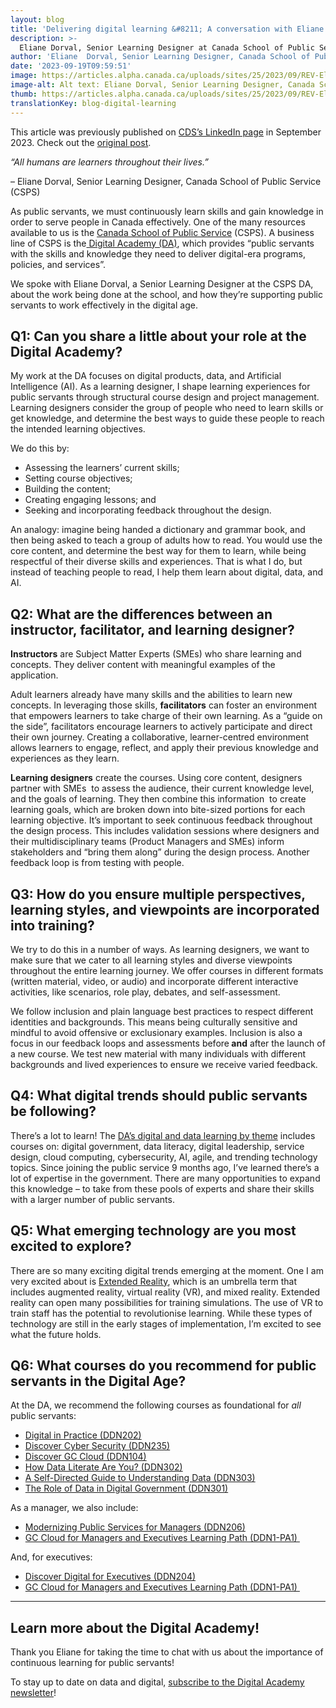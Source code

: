 ```yaml
---
layout: blog
title: 'Delivering digital learning &#8211; A conversation with Eliane Dorval'
description: >-
  Eliane Dorval, Senior Learning Designer at Canada School of Public Service (CSPS) shares thoughts on supporting public servants to work effectively in a digital age.
author: 'Eliane  Dorval, Senior Learning Designer, Canada School of Public Service (CSPS)'
date: '2023-09-19T09:59:51'
image: https://articles.alpha.canada.ca/uploads/sites/25/2023/09/REV-Eliane_Dorval_Blog_Post_EN-.png
image-alt: Alt text: Eliane Dorval, Senior Learning Designer, Canada School of Public Service (CSPS)
thumb: https://articles.alpha.canada.ca/uploads/sites/25/2023/09/REV-Eliane_Dorval_Blog_Post_EN-.png
translationKey: blog-digital-learning
---
```


<p>This article was previously published on&nbsp;<a href="https://www.linkedin.com/company/cds-snc/posts/?feedView=all&amp;viewAsMember=true">CDS’s LinkedIn page</a>&nbsp;in September 2023. Check out the&nbsp;<a href="https://www.linkedin.com/posts/cds-snc_gcdigital-gclearning-activity-7109888953117261824-Epqx?utm_source=share&amp;utm_medium=member_desktop">original post</a>.</p>



<p><em>“All humans are learners throughout their lives.”</em></p>



<p>&#8211; Eliane&nbsp;Dorval, Senior Learning Designer, Canada School of Public Service (CSPS)</p>



<p>As public servants, we must continuously learn skills and gain knowledge in order to serve people in Canada effectively. One of the many resources available to us is the <a href="https://www.csps-efpc.gc.ca/index-eng.aspx" target="_blank" rel="noreferrer noopener">Canada School of Public Service</a> (CSPS). A business line of CSPS is the<a href="https://www.csps-efpc.gc.ca/about_us/business_lines/digitalacademy-eng.aspx" target="_blank" rel="noreferrer noopener"> Digital Academy (DA)</a>, which provides “public servants with the skills and knowledge they need to deliver digital-era programs, policies, and services”.</p>



<p>We spoke with Eliane Dorval, a Senior Learning Designer at the CSPS DA, about the work being done at the school, and how they’re supporting public servants to work effectively in the digital age.&nbsp;</p>



<h2 class="wp-block-heading" id="h-q1-can-you-share-a-little-about-your-role-at-the-digital-academy-nbsp"><strong>Q1: Can you share a little about your role at the Digital Academy?&nbsp;</strong></h2>



<p>My work at the DA focuses on digital products, data, and Artificial Intelligence (AI). As a learning designer, I shape learning experiences for public servants through structural course design and project management. Learning designers consider the group of people who need to learn skills or get knowledge, and determine the best ways to guide these people to reach the intended learning objectives.&nbsp;</p>



<p>We do this by:</p>



<ul>
<li>Assessing the learners’ current skills;</li>



<li>Setting course objectives;</li>



<li>Building the content;</li>



<li>Creating engaging lessons; and&nbsp;</li>



<li>Seeking and incorporating feedback throughout the design.</li>
</ul>



<p>An analogy: imagine being handed a dictionary and grammar book, and then being asked to teach a group of adults how to read. You would use the core content, and determine the best way for them to learn, while being respectful of their diverse skills and experiences. That is what I do, but instead of teaching people to read, I help them learn about digital, data, and AI.&nbsp;</p>



<h2 class="wp-block-heading" id="h-q2-what-are-the-differences-between-an-instructor-facilitator-and-learning-designer"><strong>Q2: What are the differences between an instructor, facilitator, and learning designer?</strong></h2>



<p><strong>Instructors</strong> are Subject Matter Experts (SMEs) who share learning and concepts. They deliver content with meaningful examples of the application.</p>



<p>Adult learners already have many skills and the abilities to learn new concepts. In leveraging those skills, <strong>facilitators</strong> can foster an environment that empowers learners to take charge of their own learning. As a “guide on the side”, facilitators encourage learners to actively participate and direct their own journey. Creating a collaborative, learner-centred environment allows learners to engage, reflect, and apply their previous knowledge and experiences as they learn.</p>



<p><strong>Learning designers</strong> create the courses. Using core content, designers partner with SMEs&nbsp; to assess the audience, their current knowledge level, and the goals of learning. They then combine this information&nbsp; to create learning goals, which are broken down into bite-sized portions for each learning objective. It’s important to seek continuous feedback throughout the design process. This includes validation sessions where designers and their multidisciplinary teams (Product Managers and SMEs) inform stakeholders and “bring them along” during the design process. Another feedback loop is from testing with people.&nbsp;</p>



<h2 class="wp-block-heading" id="h-q3-how-do-you-ensure-multiple-perspectives-learning-styles-and-viewpoints-are-incorporated-into-training"><strong>Q3: How do you ensure multiple perspectives, learning styles, and viewpoints are incorporated into training?</strong></h2>



<p>We try to do this in a number of ways. As learning designers, we want to make sure that we cater to all learning styles and diverse viewpoints throughout the entire learning journey. We offer courses in different formats (written material, video, or audio) and incorporate different interactive activities, like scenarios, role play, debates, and self-assessment.&nbsp;</p>



<p>We follow inclusion and plain language best practices to respect different identities and backgrounds. This means being culturally sensitive and mindful to avoid offensive or exclusionary examples. Inclusion is also a focus in our feedback loops and assessments before<strong> and</strong> after the launch of a new course. We test new material with many individuals with different backgrounds and lived experiences to ensure we receive varied feedback.&nbsp;</p>



<h2 class="wp-block-heading" id="h-q4-what-digital-trends-should-public-servants-be-following"><strong>Q4: What digital trends should public servants be following?</strong></h2>



<p>There’s a lot to learn! The <a href="https://www.csps-efpc.gc.ca/digital-data/index-eng.aspx" target="_blank" rel="noreferrer noopener">DA’s digital and data learning by theme</a> includes courses on: digital government, data literacy, digital leadership, service design, cloud computing, cybersecurity, AI, agile, and trending technology topics. Since joining the public service 9 months ago, I’ve learned there’s a lot of expertise in the government. There are many opportunities to expand this knowledge &#8211; to take from these pools of experts and share their skills with a larger number of public servants.&nbsp;</p>



<h2 class="wp-block-heading" id="h-q5-what-emerging-technology-are-you-most-excited-to-explore"><strong>Q5: What emerging technology are you most excited to explore?</strong></h2>



<p>There are so many exciting digital trends emerging at the moment. One I am very excited about is <a href="https://contensis.uwaterloo.ca/sites/open/resources/CEL-ORR/toc/modules/extended-reality.aspx#background" target="_blank" rel="noreferrer noopener">Extended Reality</a>, which is an umbrella term that includes augmented reality, virtual reality (VR), and mixed reality. Extended reality can open many possibilities for training simulations. The use of VR to train staff has the potential to revolutionise learning. While these types of technology are still in the early stages of implementation, I’m excited to see what the future holds.</p>



<h2 class="wp-block-heading" id="h-q6-what-courses-do-you-recommend-for-public-servants-in-the-digital-age"><strong>Q6: What courses do you recommend for public servants in the Digital Age?</strong></h2>



<p>At the DA, we recommend the following courses as foundational for <em>all</em> public servants:&nbsp;</p>



<ul>
<li><a href="https://catalogue.csps-efpc.gc.ca/product?catalog=DDN202&amp;cm_locale=en" target="_blank" rel="noreferrer noopener">Digital in Practice (DDN202)</a></li>



<li><a href="https://catalogue.csps-efpc.gc.ca/product?catalog=DDN235&amp;cm_locale=en" target="_blank" rel="noreferrer noopener">Discover Cyber Security (DDN235)</a></li>



<li><a href="https://catalogue.csps-efpc.gc.ca/product?catalog=DDN104&amp;cm_locale=en">Discover GC Cloud (DDN104)</a></li>



<li><a href="https://catalogue.csps-efpc.gc.ca/product?catalog=DDN302&amp;cm_locale=en" target="_blank" rel="noreferrer noopener">How Data Literate Are You? (DDN302)</a></li>



<li><a href="https://catalogue.csps-efpc.gc.ca/product?catalog=DDN303&amp;cm_locale=en" target="_blank" rel="noreferrer noopener">A Self-Directed Guide to Understanding Data (DDN303)</a></li>



<li><a href="https://catalogue.csps-efpc.gc.ca/product?catalog=DDN301&amp;cm_locale=en" target="_blank" rel="noreferrer noopener">The Role of Data in Digital Government (DDN301)</a></li>
</ul>



<p>As a manager, we also include:</p>



<ul>
<li><a href="https://catalogue.csps-efpc.gc.ca/product?catalog=DDN206&amp;cm_locale=en" target="_blank" rel="noreferrer noopener">Modernizing Public Services for Managers (DDN206)</a></li>



<li><a href="https://catalogue.csps-efpc.gc.ca/product?catalog=DDN1-PA1&amp;cm_locale=en" target="_blank" rel="noreferrer noopener">GC Cloud for Managers and Executives Learning Path (DDN1-PA1)&nbsp;</a></li>
</ul>



<p>And, for executives:</p>



<ul>
<li><a href="https://catalogue.csps-efpc.gc.ca/product?catalog=DDN204&amp;cm_locale=en" target="_blank" rel="noreferrer noopener">Discover Digital for Executives (DDN204)</a></li>



<li><a href="https://catalogue.csps-efpc.gc.ca/product?catalog=DDN1-PA1&amp;cm_locale=en" target="_blank" rel="noreferrer noopener">GC Cloud for Managers and Executives Learning Path (DDN1-PA1)&nbsp;</a></li>
</ul>



<hr class="wp-block-separator has-alpha-channel-opacity" />



<h2 class="wp-block-heading" id="h-learn-more-about-the-digital-academy">Learn more about the Digital Academy!</h2>



<p>Thank you Eliane for taking the time to chat with us about the importance of continuous learning for public servants!</p>



<p>To stay up to date on data and digital, <a href="https://www.csps-efpc.gc.ca/digital-academy/da-newsletter-subscribe-eng.aspx" target="_blank" rel="noreferrer noopener">subscribe to the Digital Academy newsletter</a>!&nbsp;<br></p>

